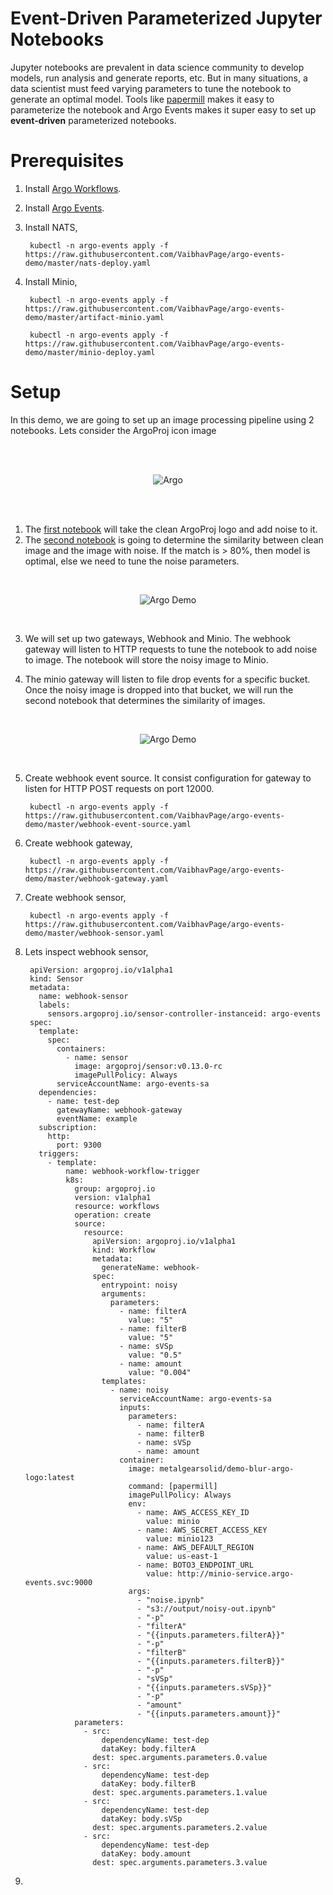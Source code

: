 # Event-Driven Parameterized Jupyter Notebooks

Jupyter notebooks are prevalent in data science community to develop models, run analysis and generate reports, etc.
But in many situations, a data scientist must feed varying parameters to tune the notebook to generate an optimal model. 
Tools like [papermill](https://papermill.readthedocs.io/en/latest/) makes it easy to parameterize the notebook and Argo Events makes it super easy
to set up **event-driven** parameterized notebooks.

# Prerequisites
1. Install [Argo Workflows](https://github.com/argoproj/argo/blob/master/docs/getting-started.md).
2. Install [Argo Events](https://argoproj.github.io/argo-events/installation/).
3. Install NATS,
    
        kubectl -n argo-events apply -f https://raw.githubusercontent.com/VaibhavPage/argo-events-demo/master/nats-deploy.yaml

4. Install Minio,

        kubectl -n argo-events apply -f https://raw.githubusercontent.com/VaibhavPage/argo-events-demo/master/artifact-minio.yaml

        kubectl -n argo-events apply -f https://raw.githubusercontent.com/VaibhavPage/argo-events-demo/master/minio-deploy.yaml

# Setup
In this demo, we are going to set up an image processing pipeline using 2 notebooks. Lets consider the ArgoProj icon image

<br/>
<br/>

<p align="center">
  <img src="https://github.com/argoproj/argo-events/blob/master/docs/assets/argo.png?raw=true" alt="Argo"/>
</p>

<br/>
<br/>

1. The [first notebook](https://github.com/VaibhavPage/argo-events-demo/blob/master/img-out.ipynb) will take the clean ArgoProj logo and add noise to it.
2. The [second notebook](https://github.com/VaibhavPage/argo-events-demo/blob/master/matcher.ipynb) is going to determine the similarity between clean image and the image with noise.
   If the match is > 80%, then model is optimal, else we need to tune the noise parameters.

<br/>

<p align="center">
  <img src="https://github.com/VaibhavPage/argo-events-demo/blob/master/out/argo-demo.png?raw=true" alt="Argo Demo"/>
</p>

<br/>

3. We will set up two gateways, Webhook and Minio. The webhook gateway will listen to HTTP requests to tune the 
   notebook to add noise to image. The notebook will store the noisy image to Minio.
   
4. The minio gateway will listen to file drop events for a specific bucket. Once the noisy image is dropped into that bucket,
   we will run the second notebook that determines the similarity of images.
   
<br/>

<p align="center">
  <img src="https://github.com/VaibhavPage/argo-events-demo/blob/master/argo-events-demo-pipeline.png?raw=true" alt="Argo Demo"/>
</p>

<br/>

5. Create webhook event source. It consist configuration for gateway to listen for HTTP POST requests on port 12000.


        kubectl -n argo-events apply -f https://raw.githubusercontent.com/VaibhavPage/argo-events-demo/master/webhook-event-source.yaml

6. Create webhook gateway,

        kubectl -n argo-events apply -f https://raw.githubusercontent.com/VaibhavPage/argo-events-demo/master/webhook-gateway.yaml
        
7. Create webhook sensor,

        kubectl -n argo-events apply -f https://raw.githubusercontent.com/VaibhavPage/argo-events-demo/master/webhook-sensor.yaml

8. Lets inspect webhook sensor,

        apiVersion: argoproj.io/v1alpha1
        kind: Sensor
        metadata:
          name: webhook-sensor
          labels:
            sensors.argoproj.io/sensor-controller-instanceid: argo-events
        spec:
          template:
            spec:
              containers:
                - name: sensor
                  image: argoproj/sensor:v0.13.0-rc
                  imagePullPolicy: Always
              serviceAccountName: argo-events-sa
          dependencies:
            - name: test-dep
              gatewayName: webhook-gateway
              eventName: example
          subscription:
            http:
              port: 9300
          triggers:
            - template:
                name: webhook-workflow-trigger
                k8s:
                  group: argoproj.io
                  version: v1alpha1
                  resource: workflows
                  operation: create
                  source:
                    resource:
                      apiVersion: argoproj.io/v1alpha1
                      kind: Workflow
                      metadata:
                        generateName: webhook-
                      spec:
                        entrypoint: noisy
                        arguments:
                          parameters:
                            - name: filterA
                              value: "5"
                            - name: filterB
                              value: "5"
                            - name: sVSp
                              value: "0.5"
                            - name: amount
                              value: "0.004"
                        templates:
                          - name: noisy
                            serviceAccountName: argo-events-sa
                            inputs:
                              parameters:
                                - name: filterA
                                - name: filterB
                                - name: sVSp
                                - name: amount
                            container:
                              image: metalgearsolid/demo-blur-argo-logo:latest
                              command: [papermill]
                              imagePullPolicy: Always
                              env:
                                - name: AWS_ACCESS_KEY_ID
                                  value: minio
                                - name: AWS_SECRET_ACCESS_KEY
                                  value: minio123
                                - name: AWS_DEFAULT_REGION
                                  value: us-east-1
                                - name: BOTO3_ENDPOINT_URL
                                  value: http://minio-service.argo-events.svc:9000
                              args:
                                - "noise.ipynb"
                                - "s3://output/noisy-out.ipynb"
                                - "-p"
                                - "filterA"
                                - "{{inputs.parameters.filterA}}"
                                - "-p"
                                - "filterB"
                                - "{{inputs.parameters.filterB}}"
                                - "-p"
                                - "sVSp"
                                - "{{inputs.parameters.sVSp}}"
                                - "-p"
                                - "amount"
                                - "{{inputs.parameters.amount}}"
                  parameters:
                    - src:
                        dependencyName: test-dep
                        dataKey: body.filterA
                      dest: spec.arguments.parameters.0.value
                    - src:
                        dependencyName: test-dep
                        dataKey: body.filterB
                      dest: spec.arguments.parameters.1.value
                    - src:
                        dependencyName: test-dep
                        dataKey: body.sVSp
                      dest: spec.arguments.parameters.2.value
                    - src:
                        dependencyName: test-dep
                        dataKey: body.amount
                      dest: spec.arguments.parameters.3.value

1. 


